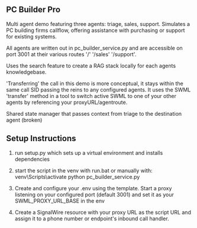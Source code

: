 ## PC Builder Pro

Multi agent demo featuring three agents: triage, sales, support. Simulates a PC building firms callflow, offering assistance with purchasing or support for existing systems. 

All agents are written out in pc_builder_service.py and are accessible on port 3001 at their various routes '/' '/sales' '/support'.

Uses the search feature to create a RAG stack locally for each agents knowledgebase.

'Transferring' the call in this demo is more conceptual, it stays within the same call SID passing the reins to any configured agents. It uses the SWML 'transfer' method in a tool to switch active SWML to one of your other agents by referencing your proxyURL/agentroute.

Shared state manager that passes context from triage to the destination agent (broken)

## Setup Instructions

1. run setup.py which sets up a virtual environment and installs dependencies

2. start the script in the venv with run.bat or manually with:
venv\Scripts\activate
python pc_builder_service.py

3. Create and configure your .env using the template. Start a proxy listening on your configured port (default 3001) and set it as your SWML_PROXY_URL_BASE in the env

4. Create a SignalWire resource with your proxy URL as the script URL and assign it to a phone number or endpoint's inbound call handler. 
